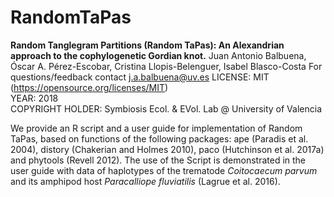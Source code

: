 # RandomTaPas
<b>Random Tanglegram Partitions (Random TaPas):
An Alexandrian approach to the cophylogenetic Gordian knot.</b>
Juan Antonio Balbuena, Óscar A. Pérez-Escobar, Cristina Llopis-Belenguer, Isabel Blasco-Costa
For questions/feedback contact j.a.balbuena@uv.es 
LICENSE: MIT (https://opensource.org/licenses/MIT)  
YEAR: 2018   
COPYRIGHT HOLDER: Symbiosis Ecol. & EVol. Lab @ University of Valencia

We provide an R script and a user guide for implementation of Random TaPas, based on functions of the following packages: ape (Paradis et al. 2004), distory (Chakerian and Holmes 2010), paco (Hutchinson et al. 2017a) and phytools (Revell 2012). The use of the Script is demonstrated in the user guide with data of haplotypes of the trematode <i>Coitocaecum parvum</i> and its amphipod host <i>Paracalliope fluviatilis</i> (Lagrue et al. 2016). 
